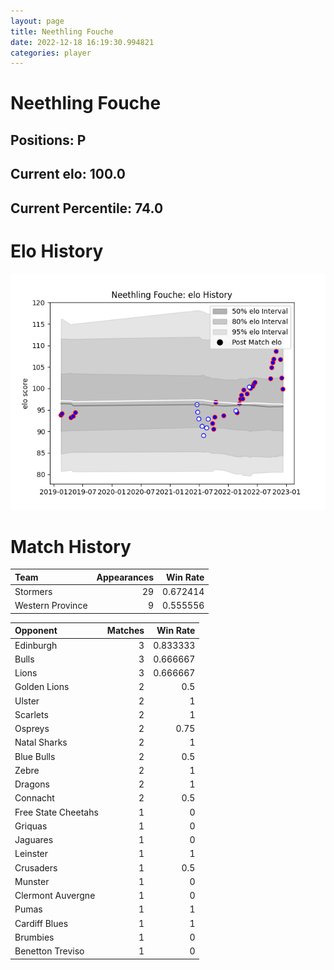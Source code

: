 ```yaml
---  
layout: page  
title: Neethling Fouche  
date: 2022-12-18 16:19:30.994821  
categories: player  
---
```

# Neethling Fouche

## Positions: P

## Current elo: 100.0

## Current Percentile: 74.0

# Elo History


![elo history](history_NeethlingFouche.png)
# Match History


| Team             |   Appearances |   Win Rate |
|:-----------------|--------------:|-----------:|
| Stormers         |            29 |   0.672414 |
| Western Province |             9 |   0.555556 |

| Opponent            |   Matches |   Win Rate |
|:--------------------|----------:|-----------:|
| Edinburgh           |         3 |   0.833333 |
| Bulls               |         3 |   0.666667 |
| Lions               |         3 |   0.666667 |
| Golden Lions        |         2 |   0.5      |
| Ulster              |         2 |   1        |
| Scarlets            |         2 |   1        |
| Ospreys             |         2 |   0.75     |
| Natal Sharks        |         2 |   1        |
| Blue Bulls          |         2 |   0.5      |
| Zebre               |         2 |   1        |
| Dragons             |         2 |   1        |
| Connacht            |         2 |   0.5      |
| Free State Cheetahs |         1 |   0        |
| Griquas             |         1 |   0        |
| Jaguares            |         1 |   0        |
| Leinster            |         1 |   1        |
| Crusaders           |         1 |   0.5      |
| Munster             |         1 |   0        |
| Clermont Auvergne   |         1 |   0        |
| Pumas               |         1 |   1        |
| Cardiff Blues       |         1 |   1        |
| Brumbies            |         1 |   0        |
| Benetton Treviso    |         1 |   0        |